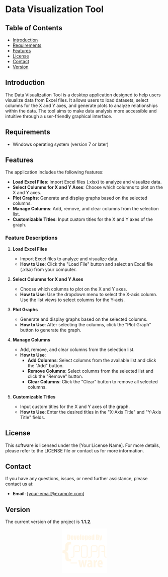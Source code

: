 # **Data Visualization Tool**

## Table of Contents
- [Introduction](#introduction)
- [Requirements](#requirements)
- [Features](#features)
- [License](#license)
- [Contact](#contact)
- [Version](#version)

## Introduction
The Data Visualization Tool is a desktop application designed to help users visualize data from Excel files. It allows users to load datasets, select columns for the X and Y axes, and generate plots to analyze relationships within the data. The tool aims to make data analysis more accessible and intuitive through a user-friendly graphical interface.

## Requirements
- Windows operating system (version 7 or later)

## Features
The application includes the following features:
- **Load Excel Files**: Import Excel files (.xlsx) to analyze and visualize data.
- **Select Columns for X and Y Axes**: Choose which columns to plot on the X and Y axes.
- **Plot Graphs**: Generate and display graphs based on the selected columns.
- **Manage Columns**: Add, remove, and clear columns from the selection list.
- **Customizable Titles**: Input custom titles for the X and Y axes of the graph.

### Feature Descriptions
1. **Load Excel Files**
    - Import Excel files to analyze and visualize data.
    - **How to Use**: Click the "Load File" button and select an Excel file (.xlsx) from your computer.

2. **Select Columns for X and Y Axes**
    - Choose which columns to plot on the X and Y axes.
    - **How to Use**: Use the dropdown menu to select the X-axis column. Use the list views to select columns for the Y-axis.

3. **Plot Graphs**
    - Generate and display graphs based on the selected columns.
    - **How to Use**: After selecting the columns, click the "Plot Graph" button to generate the graph.

4. **Manage Columns**
    - Add, remove, and clear columns from the selection list.
    - **How to Use**:
        - **Add Columns**: Select columns from the available list and click the "Add" button.
        - **Remove Columns**: Select columns from the selected list and click the "Remove" button.
        - **Clear Columns**: Click the "Clear" button to remove all selected columns.

5. **Customizable Titles**
    - Input custom titles for the X and Y axes of the graph.
    - **How to Use**: Enter the desired titles in the "X-Axis Title" and "Y-Axis Title" fields.

## License
This software is licensed under the [Your License Name]. For more details, please refer to the LICENSE file or contact us for more information.

## Contact
If you have any questions, issues, or need further assistance, please contact us at:
- **Email**: [your-email@example.com]

## Version
The current version of the project is **1.1.2**.

<p align="center">
    <img src="logo.png">
</p>